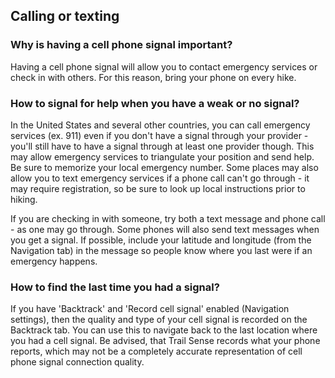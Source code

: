 ## Calling or texting

### Why is having a cell phone signal important?

Having a cell phone signal will allow you to contact emergency services or check in with others. For this reason, bring your phone on every hike.

### How to signal for help when you have a weak or no signal?

In the United States and several other countries, you can call emergency services (ex. 911) even if you don't have a signal through your provider - you'll still have to have a signal through at least one provider though. This may allow emergency services to triangulate your position and send help. Be sure to memorize your local emergency number. Some places may also allow you to text emergency services if a phone call can't go through - it may require registration, so be sure to look up local instructions prior to hiking.

If you are checking in with someone, try both a text message and phone call - as one may go through. Some phones will also send text messages when you get a signal. If possible, include your latitude and longitude (from the Navigation tab) in the message so people know where you last were if an emergency happens.

### How to find the last time you had a signal?

If you have 'Backtrack' and 'Record cell signal' enabled (Navigation settings), then the quality and type of your cell signal is recorded on the Backtrack tab. You can use this to navigate back to the last location where you had a cell signal. Be advised, that Trail Sense records what your phone reports, which may not be a completely accurate representation of cell phone signal connection quality.